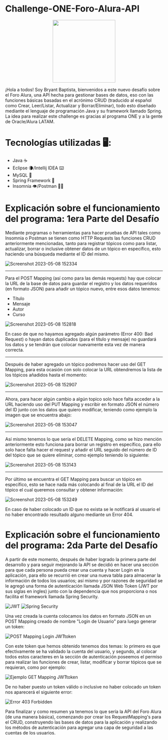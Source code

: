 # Challenge-ONE-Foro-Alura-API

<p align="center" >
     <img width="200" heigth="200" src="https://user-images.githubusercontent.com/91544872/209678377-70b50b21-33de-424c-bed8-6a71ef3406ff.png">
</p>

¡Hola a todos! Soy Bryant Baptista, bienvenidos a este nuevo desafío sobre el Foro Alura, una API hecha para gestionar bases de datos,
eso con las funciones básicas basadas en el acrónimo CRUD (traducido al español como Crear, Leer/Listar, Actualizar y Borrar/Eliminar), todo esto diseñado mediante el lenguaje de programación Java y su framework llamado Spring.
La idea para realizar este challenge es gracias al programa ONE y a la gente de Oracle/Alura LATAM.

# Tecnologías utilizadas 🖥️:

<ul>
     <li>Java ☕</li>
     <li>Eclipse 🌘/Intellij IDEA ⌨️</li>
     <li>MySQL 🐬</li>
     <li>Spring Framework 🍃</li>
     <li>Insomnia 👁️/Postman 🧑‍🚀</li>
</ul>

# Explicación sobre el funcionamiento del programa: 1era Parte del Desafío

Mediante programas o herramientas para hacer pruebas de API tales como Insomnia o Postman se tienen como HTTP Requests las funciones CRUD anteriormente mencionadas, tanto para registrar tópicos como para listar, actualizar, borrar o inclusive obtener datos de un tópico en específico, esto haciendo una búsqueda mediante el ID del mismo.

![Screenshot 2023-05-08 152334](https://user-images.githubusercontent.com/119342788/236915847-57f9db6d-1f34-4bc2-9dcd-b23e48386d74.png)

<hr>

Para el POST Mapping (así como para las demás requests) hay que colocar la URL de la base de datos para guardar el registro y los datos requeridos (en formato JSON) para añadir un tópico nuevo, entre esos datos tenemos:

<ul>
     <li>Título</li>
     <li>Mensaje</li>
     <li>Autor</li>
     <li>Curso</li>
</ul>

![Screenshot 2023-05-08 152818](https://user-images.githubusercontent.com/119342788/236918325-6c3ab30f-e554-4db6-b5ad-1bee485618d6.png)

En caso de que no hayamos agregado algún parámetro (Error 400: Bad Request) o hayan datos duplicados (para el título y mensaje) no guardará los datos y se tendrán que colocar nuevamente esta vez de manera correcta.

<hr>

Después de haber agregado un tópico podremos hacer uso del GET Mapping, para esta ocasión con solo colocar la URL obtendremos la lista de los tópicos añadidos hasta el momento:

![Screenshot 2023-05-08 152907](https://user-images.githubusercontent.com/119342788/236920796-9c16d4e5-1e6f-4307-9788-dcaa50d0485e.png)

<hr>

Ahora, para hacer algún cambio a algún topico solo hace falta acceder a la URL haciendo uso del PUT Mapping y escribir en formato JSON el número del ID junto con los datos que quiero modificar, teniendo como ejemplo la imagen que se encuentra abajo:

![Screenshot 2023-05-08 153047](https://user-images.githubusercontent.com/119342788/236927754-f55b722d-f1b7-4cdf-8146-0997e5103580.png)

<hr>

Así mismo tenemos lo que sería el DELETE Mapping, como se hizo mención anteriormente esto funciona para borrar un registro en específico, para ello solo hace falta hacer el request y añadir el URL seguido del número de ID del tópico que se quiere eliminar, como ejemplo teniendo lo siguiente: 

![Screenshot 2023-05-08 153143](https://user-images.githubusercontent.com/119342788/236930133-8657e638-8f6b-4d0d-a208-5ebb0594f2ab.png)

<hr>

Por último se encuentra el GET Mapping para buscar un tópico en específico, esto se hace nada más colocando al final de la URL el ID del tópico el cual queremos consultar y obtener información:

![Screenshot 2023-05-08 153249](https://user-images.githubusercontent.com/119342788/236931264-0eb21835-a30b-4d76-a0a1-bfbb76260e21.png)

En caso de haber colocado un ID que no exista se le notificará al usuario el no haber encontrado resultado alguno mediante un Error 404.

# Explicación sobre el funcionamiento del programa: 2da Parte del Desafío

A partir de este momento, después de haber logrado la primera parte del desarrollo y para seguir mejorando la API se decidió en hacer una sección para que cada persona pueda crear una cuenta y hacer Login en la aplicación, para ello se recurrió en crear una nueva tabla para almacenar la información de todos los usuarios; así mismo y por razones de seguridad se le agregó una forma de autenticación llamada JSON Web Token (JWT por sus siglas en ingles) junto con la dependencia que nos proporciona o nos facilita el framework llamada Spring Security.

![JWT](https://github.com/BryantLBP/Challenge-ONE-Foro-Alura-API/assets/119342788/5698902a-e7ae-4980-8052-02dd3da6e995)
![Spring Security](https://github.com/BryantLBP/Challenge-ONE-Foro-Alura-API/assets/119342788/f9687d29-c621-4789-8619-b29c681c1392)

Una vez creada la cuenta colocamos los datos en formato JSON en un POST Mapping creado de nombre "Login de Usuario" para luego generar un token:

![POST Mapping Login JWTtoken](https://github.com/BryantLBP/Challenge-ONE-Foro-Alura-API/assets/119342788/40ee3241-a947-4c36-9318-e56cb8451c37)

Con este token que hemos obtenido tenemos dos temas: lo primero es que efectivamente se ha validado la cuenta del usuario, y segundo, al colocar todos estos caracteres en la sección de autenticación poseemos el permiso para realizar las funciones de crear, listar, modificar y borrar tópicos que se requieran, como por ejemplo:

![Ejemplo GET Mapping JWTtoken](https://github.com/BryantLBP/Challenge-ONE-Foro-Alura-API/assets/119342788/7ac27630-76dd-43df-98a5-813326267e81)

De no haber puesto un token válido o inclusive no haber colocado un token nos aparecerá el siguiente error:

![Error 403 Forbidden](https://github.com/BryantLBP/Challenge-ONE-Foro-Alura-API/assets/119342788/a4df9e49-a742-4417-9cdf-00416daba78d)

Para finalizar y como resumen ya tenemos lo que sería la API del Foro Alura (de una manera básica), comenzando por crear los RequestMapping's para el CRUD, construyendo las bases de datos para la aplicación y realizando los métodos de autenticación para agregar una capa de seguridad a las cuentas de los usuarios.
